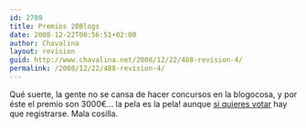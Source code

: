 ```yaml
---
id: 2709
title: Premios 20Blogs
date: 2008-12-22T00:56:51+02:00
author: Chavalina
layout: revision
guid: http://www.chavalina.net/2008/12/22/488-revision-4/
permalink: /2008/12/22/488-revision-4/
---
```

Qué suerte, la gente no se cansa de hacer concursos en la blogocosa, y por éste el premio son 3000€&#8230; la pela es la pela! aunque <a onclick="window.open(this.href,′premios20blogs′, ′top=10,left=10,height=370,width=510,scrollbars=yes′); return false;" href="http://www.20minutos.es/premios_20_blogs/votar/700/1/">si quieres votar</a> hay que registrarse. Mala cosilla.